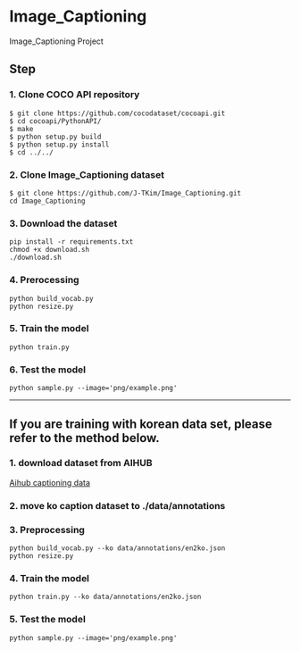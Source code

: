 # Image_Captioning
Image_Captioning Project


## Step
### 1. Clone COCO API repository
```shell
$ git clone https://github.com/cocodataset/cocoapi.git
$ cd cocoapi/PythonAPI/
$ make
$ python setup.py build
$ python setup.py install
$ cd ../../
```

### 2. Clone Image_Captioning dataset
```shell
$ git clone https://github.com/J-TKim/Image_Captioning.git
cd Image_Captioning
```

### 3. Download the dataset
```shell
pip install -r requirements.txt
chmod +x download.sh
./download.sh
```

### 4. Prerocessing
```shell
python build_vocab.py
python resize.py
```

### 5. Train the model
```shell
python train.py
```

### 6. Test the model
```shell
python sample.py --image='png/example.png'
```
-----
## If you are training with korean data set, please refer to the method below.

### 1. download dataset from AIHUB
[Aihub captioning data](https://aihub.or.kr/keti_data_board/visual_intelligence)

### 2. move ko caption dataset to ./data/annotations

### 3. Preprocessing
```shell
python build_vocab.py --ko data/annotations/en2ko.json
python resize.py
```

### 4. Train the model
```shell
python train.py --ko data/annotations/en2ko.json
```

### 5. Test the model
```shell
python sample.py --image='png/example.png'
```